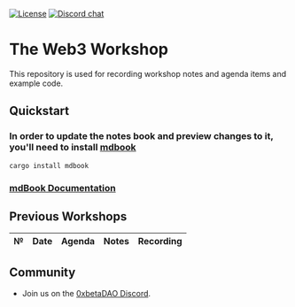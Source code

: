 
[![License](https://img.shields.io/badge/license-Apache-green.svg)](LICENSE)
[![Discord chat](https://img.shields.io/discord/903339070925721652.svg?logo=discord&style=flat-square)](https://discord.gg/6GuRP2W3D5)


# The Web3 Workshop

This repository is used for recording workshop notes and agenda items and example code.

## Quickstart

### In order to update the notes book and preview changes to it, you'll need to install [mdbook](https://rust-lang.github.io/mdBook/guide/installation.html)

```text
cargo install mdbook
```

### [mdBook Documentation](https://rust-lang.github.io/mdBook/guide/creating.html)


## Previous Workshops

| №   | Date                                 | Agenda                                              | Notes                                                                                                                                                                    | Recording                                                                          |
| --- | ------------------------------------ | --------------------------------------------------- | ------------------------------------------------------------------------------------------------------------------------------------------------------------------------ | ---------------------------------------------------------------------------------- |


## Community

* Join us on the [0xbetaDAO Discord](https://discord.gg/6GuRP2W3D5).

